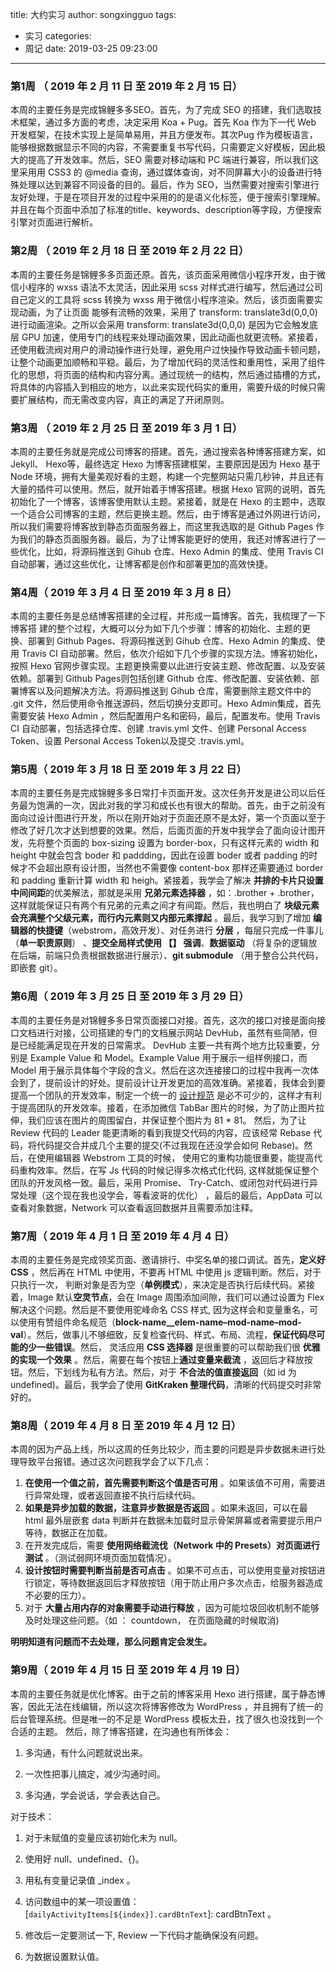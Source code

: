 title: 大约实习
author: songxingguo
tags: 
  - 实习
categories:
  - 周记
date: 2019-03-25 09:23:00
---
### 第1周  （ 2019  年 2 月 11 日 至  2019  年 2 月 15 日）

本周的主要任务是完成锦鲤多多SEO。首先，为了完成 SEO 的搭建，我们选取技术框架，通过多方面的考虑，决定采用 Koa + Pug。首先 Koa 作为下一代 Web 开发框架，在技术实现上是简单易用，并且方便发布。其次Pug 作为模板语言，能够根据数据显示不同的内容，不需要重复书写代码，只需要定义好模板，因此极大的提高了开发效率。然后，SEO 需要对移动端和 PC 端进行兼容，所以我们这里采用用 CSS3 的 @media 查询，通过媒体查询，对不同屏幕大小的设备进行特殊处理以达到兼容不同设备的目的。最后，作为 SEO，当然需要对搜索引擎进行友好处理，于是在项目开发的过程中采用的的是语义化标签，便于搜索引擎理解。并且在每个页面中添加了标准的title、keywords、description等字段，方便搜索引擎对页面进行解析。

<!-- more -->

### 第2周  （ 2019  年 2 月 18 日 至  2019  年 2 月 22 日）

本周的主要任务是锦鲤多多页面还原。首先，该页面采用微信小程序开发，由于微信小程序的 wxss 语法不太灵活，因此采用 scss 对样式进行编写，然后通过公司自己定义的工具将 scss 转换为 wxss 用于微信小程序渲染。然后，该页面需要实现动画，为了让页面 能够有流畅的效果，采用了 transform: translate3d(0,0,0) 进行动画渲染。之所以会采用 transform: translate3d(0,0,0) 是因为它会触发底层 GPU 加速，使用专门的线程来处理动画效果，因此动画也就更流畅。紧接着，还使用截流阀对用户的滑动操作进行处理，避免用户过快操作导致动画卡顿问题，让整个动画更加顺畅和平稳。最后，为了增加代码的灵活性和重用性，采用了组件化的思想，将页面的结构和内容分离。通过现统一的结构，然后通过插槽的方式，将具体的内容插入到相应的地方，以此来实现代码实的重用，需要升级的时候只需要扩展结构，而无需改变内容，真正的满足了开闭原则。

### 第3周  （ 2019 年 2 月 25 日 至 2019 年 3 月 1 日）

本周的主要任务就是完成公司博客的搭建。首先，通过搜索各种博客搭建方案，如 Jekyll、 Hexo等，最终选定 Hexo 为博客搭建框架，主要原因是因为 Hexo 基于 Node 环境，拥有大量美观好看的主题，构建一个完整网站只需几秒钟，并且还有大量的插件可以使用。然后，就开始着手博客搭建。根据 Hexo 官网的说明，首先初始化了一个博客，该博客使用默认主题。紧接着，就是在 Hexo 的主题中，选取一个适合公司博客的主题，然后更换主题。然后，由于博客是通过外网进行访问，所以我们需要将博客放到静态页面服务器上，而这里我选取的是 Github Pages 作为我们的静态页面服务器。最后，为了让博客能更好的使用，我还对博客进行了一些优化，比如，将源码推送到 Gihub 仓库、Hexo Admin 的集成、使用 Travis CI 自动部署，通过这些优化，让博客都是创作和部署更加的高效快捷。

### 第4周（ 2019  年 3 月 4 日 至  2019  年 3 月 8 日）

本周的主要任务是总结博客搭建的全过程，并形成一篇博客。首先，我梳理了一下博客搭 建的整个过程，大概可以分为如下几个步骤：博客的初始化、主题的更换、部署到 Github Pages、将源码推送到 Gihub 仓库、Hexo Admin 的集成、使用 Travis CI 自动部署。然后，依次介绍如下几个步骤的实现方法。博客初始化，按照 Hexo 官网步骤实现。主题更换需要以此进行安装主题、修改配置、以及安装依赖。部署到 Github Pages则包括创建 Github 仓库、修改配置、安装依赖、部署博客以及问题解决方法。将源码推送到 Gihub 仓库，需要删除主题文件中的 .git 文件，然后使用命令推送源码，然后切换分支即可。Hexo Admin集成，首先需要安装 Hexo Admin ，然后配置用户名和密码，最后，配置发布。使用 Travis CI 自动部署，包括选择仓库、创建 .travis.yml 文件、创建 Personal  Access Token、设置 Personal  Access Token以及提交 .travis.yml。

### 第5周（ 2019  年 3 月 18 日 至  2019  年 3 月 22 日）

本周的主要任务是完成锦鲤多多日常打卡页面开发。这次任务开发是进公司以后任务最为饱满的一次，因此对我的学习和成长也有很大的帮助。首先，由于之前没有面向过设计图进行开发，所以在刚开始对于页面还原不是太好，第一个页面以至于修改了好几次才达到想要的效果。然后，后面页面的开发中我学会了面向设计图开发，先将整个页面的 box-sizing 设置为 border-box，只有这样元素的 width 和 height 中就会包含 boder 和 paddding，因此在设置 boder 或者 padding 的时候才不会超出原有设计图，当然也不需要像 content-box 那样还需要通过 border 和 padding 重新计算 width 和 heigh。紧接着，我学会了解决 **并排的卡片只设置中间间距**的优美解法，那就是采用 **兄弟元素选择器** ，如：.brother + .brother，这样就能保证只有两个有兄弟的元素之间才有间距。然后，我也明白了 **块级元素会充满整个父级元素，而行内元素则又内部元素撑起** 。最后，我学习到了增加 **编辑器的快捷键**（webstrom，高效开发）、对任务进行 **分层** ，每层只完成一件事儿（**单一职责原则**） 、**提交全局样式使用 【】 强调**、**数据驱动** （将复杂的逻辑放在后端，前端只负责根据数据进行展示）、**git submodule** （用于整合公共代码，即嵌套 git）。

### 第6周（ 2019  年 3 月 25 日 至  2019  年 3 月 29 日）

本周的主要任务是对锦鲤多多日常页面接口对接。首先，这次的接口对接是面向接口文档进行对接，公司搭建的专门的文档展示网站 DevHub，虽然有些简陋，但是已经能满足现在开发的日常需求。 DevHub 主要一共有两个地方比较重要，分别是 Example Value 和 Model。Example Value 用于展示一组样例接口，而 Model 用于展示具体每个字段的含义。然后在这次连接接口的过程中我再一次体会到了，提前设计的好处。提前设计让开发更加的高效准确。紧接着，我体会到要提高一个团队的开发效率，制定一个统一的 [设计规范](https://clovertuan.github.io/2018/10/08/qc-design-guidelines/) 是必不可少的，这样才有利于提高团队的开发效率。接着，在添加微信 TabBar 图片的时候，为了防止图片拉伸，我们应该在图片的周围留白，并保证整个图片为 81 * 81。 然后，为了让 Review 代码的 Leader 能更清晰的看到我提交代码的内容，应该经常 Rebase 代码，将代码提交合并成几个主要的提交(不过我现在还没学会如何  Rebase)。然后，在使用编辑器 Webstrom 工具的时候， 使用它的重构功能很重要，能提高代码重构效率。然后，在写 Js 代码的时候记得多次格式化代码, 这样就能保证整个团队的开发风格一致。最后，采用 Promise、 Try-Catch、或闭包对代码进行异常处理（这个现在我也没学会，等看波哥的优化） ，最后的最后，AppData 可以查看对象数据，Network 可以查看返回数据并且需要添加注释。

### 第7周（ 2019  年 4 月 1 日 至  2019  年 4 月 4 日）

本周的主要任务是完成领奖页面、邀请排行、中奖名单的接口调试。首先，**定义好 CSS** ，然后再在 HTML 中使用，不要再 HTML 中使用 js 逻辑判断。然后，对于只执行一次， 判断对象是否为空（**单例模式**），来决定是否执行后续代码。紧接着，Image 默认**空灵节点**，会在 Image 周围添加间隙，我们可以通过设置为 Flex 解决这个问题。然后是不要使用驼峰命名 CSS 样式, 因为这样会和变量重名，可以使用有赞组件命名规范（**block-name__elem-name–mod-name–mod-val**）。然后，做事儿不够细致，反复检查代码、样式、布局、流程，**保证代码尽可能的少一些错误**。然后， 灵活应用 **CSS 选择器** 是很重要的可以帮助我们很 **优雅的实现一个效果** 。然后，需要在每个按钮上**通过变量来截流** ，返回后才释放按钮。然后，下划线为私有方法。然后，对于 **不合法的值直接返回**（如 id 为 undefined)。最后，我学会了使用 **GitKraken 整理代码**，清晰的代码提交时非常好的。

### 第8周（ 2019  年 4 月 8 日 至  2019  年 4 月 12 日）

本周的因为产品上线，所以这周的任务比较少，而主要的问题是异步数据未进行处理导致平台报错。通过这次问题我学会了以下几点：
1. **在使用一个值之前，首先需要判断这个值是否可用** 。如果该值不可用，需要进行异常处理，或者返回直接不执行后续代码。
2. **如果是异步加载的数据，注意异步数据是否返回** 。如果未返回，可以在最 html 最外层嵌套 data 判断并在数据未加载时显示骨架屏幕或者需要提示用户等待，数据正在加载。
3. 在开发完成后，需要 **使用网络截流伐（Network 中的 Presets）对页面进行测试** 。（测试弱网环境页面加载情况）。
4. **设计按钮时需要判断当前是否可点击** 。如果不可点击，可以使用变量对按钮进行锁定，等待数据返回后才释放按钮（用于防止用户多次点击，给服务器造成不必要的压力）。
5. 对于 **大量占用内存的对象需要手动进行释放** ，因为可能垃圾回收机制不能够及时处理这些问题。（如 ： countdown， 在页面隐藏的时候取消)

**明明知道有问题而不去处理，那么问题肯定会发生。**

### 第9周（ 2019  年 4 月 15 日 至  2019  年 4 月 19 日）

本周的主要任务就是优化博客。由于之前的博客采用 Hexo 进行搭建，属于静态博客，因此无法在线编辑，所以这次将博客修改为 WordPress ，并且拥有了统一的后台管理系统。但是唯一的不足是 WordPress 模板太丑，找了很久也没找到一个合适的主题。
然后，除了博客搭建，在沟通也有所体会：

1. 多沟通，有什么问题就说出来。

2. 一次性把事儿搞定，减少沟通时间。

3. 多沟通，学会说话，学会表达自己。

对于技术：

1. 对于未赋值的变量应该初始化未为  null。

2. 使用好 null、undefined、{}。

3. 用私有变量记录值 _index 。

4. 访问数组中的某一项设置值：[`dailyActivityItems[${index}].cardBtnText`]: cardBtnText 。

5. 修改后一定要测试一下, Review 一下代码才能确保没有问题。

6. 为数据设置默认值。
